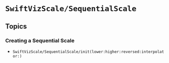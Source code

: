 # ``SwiftVizScale/SequentialScale``

## Topics

### Creating a Sequential Scale

- ``SwiftVizScale/SequentialScale/init(lower:higher:reversed:interpolator:)``

